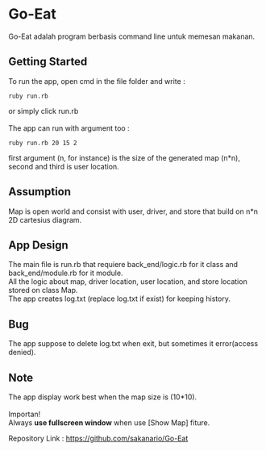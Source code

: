 # Go-Eat
Go-Eat adalah program berbasis command line untuk memesan makanan.

## Getting Started
To run the app, open cmd in the file folder and write : 

```
ruby run.rb
```

or simply click run.rb
<br /><br />
The app can run with argument too : 

```
ruby run.rb 20 15 2
```

first argument (n, for instance) is the size of the generated map (n*n),
<br />
second and third is user location. 
<br />

## Assumption
Map is open world and consist with user, driver, and store that build on n*n 2D cartesius diagram.

## App Design
The main file is run.rb that requiere back_end/logic.rb for it class and back_end/module.rb for it module.<br />
All the logic about map, driver location, user location, and store location stored on class Map. <br />
The app creates log.txt (replace log.txt if exist) for keeping history.


## Bug
The app suppose to delete log.txt when exit, but sometimes it error(access denied).

## Note 
The app display work best when the map size is (10*10). <br /><br />
Importan!<br />
Always **use fullscreen window** when use [Show Map] fiture.


Repository Link : 
https://github.com/sakanario/Go-Eat



